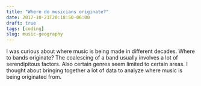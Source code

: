 ```yaml
---
title: "Where do musicians originate?"
date: 2017-10-23T20:18:50-06:00
draft: true
tags: [coding]
slug: music-geography
---
```


I was curious about where music is being made in different decades. Where to bands originate? The coalescing of a band usually involves a lot of serendipitous factors. Also certain genres seem limited to certain areas. I thought about bringing together a lot of data to analyze where music is being originated from.

<script src="https://embed.github.com/view/geojson/schollz/music-geography/master/data.geojson"></script>